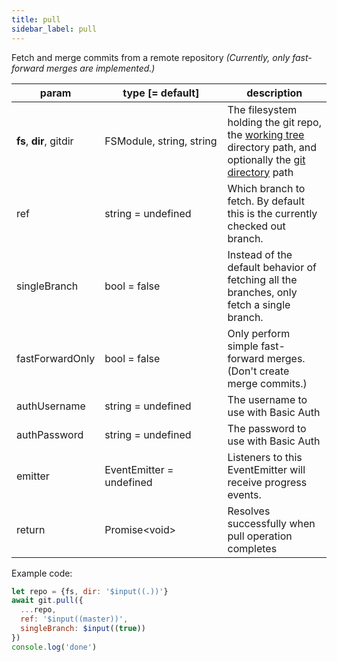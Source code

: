 ```yaml
---
title: pull
sidebar_label: pull
---
```


Fetch and merge commits from a remote repository *(Currently, only fast-forward merges are implemented.)*

| param                   | type [= default]                   | description                                                                                                                                         |
| ----------------------- | ---------------------------------- | --------------------------------------------------------------------------------------------------------------------------------------------------- |
| **fs**, **dir**, gitdir | FSModule,&nbsp;string,&nbsp;string | The filesystem holding the git repo, the [working tree](dir-vs-gitdir.md) directory path, and optionally the [git directory](dir-vs-gitdir.md) path |
| ref                     | string   = undefined               | Which branch to fetch. By default this is the currently checked out branch.                                                                         |
| singleBranch            | bool     = false                   | Instead of the default behavior of fetching all the branches, only fetch a single branch.                                                           |
| fastForwardOnly         | bool     = false                   | Only perform simple fast-forward merges. (Don't create merge commits.)                                                                              |
| authUsername            | string   = undefined               | The username to use with Basic Auth                                                                                                                 |
| authPassword            | string   = undefined               | The password to use with Basic Auth                                                                                                                 |
| emitter                 | EventEmitter = undefined           | Listeners to this EventEmitter will receive progress events.                                                                                        |
| return                  | Promise\<void\>                    | Resolves successfully when pull operation completes                                                                                                 |

Example code:

```js live
let repo = {fs, dir: '$input((.))'}
await git.pull({
  ...repo,
  ref: '$input((master))',
  singleBranch: $input((true))
})
console.log('done')
```
